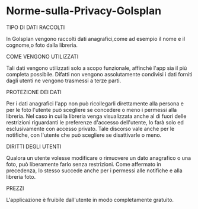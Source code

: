 # Norme-sulla-Privacy-Golsplan

TIPO DI DATI RACCOLTI

In Golsplan vengono raccolti dati anagrafici,come ad esempio il nome e il cognome,o foto dalla libreria. 

COME VENGONO UTILIZZATI

Tali dati vengono utilizzati solo a scopo funzionale, affinchè l'app sia il più completa possibile.
Difatti non vengono assolutamente condivisi i dati forniti dagli utenti ne vengono trasmessi a terze parti.

PROTEZIONE DEI DATI

Per i dati anagrafici l'app non può ricollegarli direttamente alla persona e per le foto l'utente può scegliere se concedere o meno i permessi alla libreria. 
Nel caso in cui la libreria venga visualizzata anche al di fuori delle restrizioni riguardanti le preferenze d'accesso dell'utente, lo farà solo ed esclusivamente con accesso privato.
Tale discorso vale anche per le notifiche, con l'utente che può scegliere se disattivarle o meno.

DIRITTI DEGLI UTENTI

Qualora un utente volesse modificare o rimuovere un dato anagrafico o una foto, può liberamente farlo senza restrizioni.
Come affermato in precedenza, lo stesso succede anche per i permessi alle notifiche e alla libreria foto.

PREZZI 

L'applicazione è fruibile dall'utente in modo completamente gratuito.
